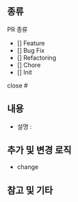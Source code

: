 ## 종류

PR 종류
- [] Feature
- [] Bug Fix
- [] Refactoring
- [] Chore
- [] Init 

close #

## 내용
- 설명 :

## 추가 및 변경 로직
- change

## 참고 및 기타
